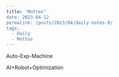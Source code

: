 ```yaml
---
title: 'Mottos"
date: 2023-04-12
permalink: /posts/2023/04/daily-notes-9/
tags:
  - Daily
  - Mottos
---
```


Auto-Exp-Machine

AI+Robot+Optimization